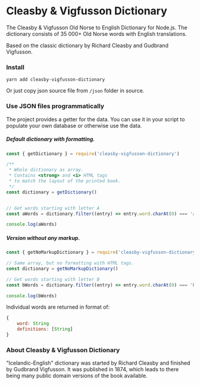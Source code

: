 # Cleasby & Vigfusson Dictionary

The Cleasby &amp; Vigfusson Old Norse to English Dictionary for Node.js. The dictionary consists of 35 000+ Old Norse words with English translations.

Based on the classic dictionary by Richard Cleasby and Gudbrand Vigfusson.


### Install

`yarn add cleasby-vigfusson-dictionary`

Or just copy json source file from `/json` folder in source.


### Use JSON files programmatically

The project provides a getter for the data. You can use it in your script to populate your own database or otherwise use the data.

##### Default dictionary with formatting.

```javascript
const { getDictionary } = require('cleasby-vigfusson-dictionary')

/**
 * Whole dictionary as array.
 * Contains <strong> and <i> HTML tags
 * to match the layout of the printed book.
 */
const dictionary = getDictionary()


// Get words starting with letter A
const aWords = dictionary.filter((entry) => entry.word.charAt(0) === 'a')

console.log(aWords)

```

##### Version without any markup.

```javascript
const { getNoMarkupDictionary } = require('cleasby-vigfusson-dictionary')

// Same array, but no formatting with HTML tags.
const dictionary = getNoMarkupDictionary()

// Get words starting with letter B
const bWords = dictionary.filter((entry) => entry.word.charAt(0) === 'b')

console.log(bWords)

```

Individual words are returned in format of:

```javascript
{
    word: String
    definitions: [String]
}
```


### About Cleasby & Vigfusson Dictionary

"Icelandic-English" dictionary was started by Richard Cleasby and finished by Gudbrand Vigfusson. It was published in 1874, which leads to there being many public domain versions of the book available.

